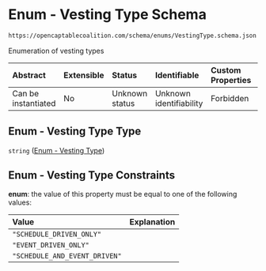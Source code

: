 # Enum - Vesting Type Schema

```txt
https://opencaptablecoalition.com/schema/enums/VestingType.schema.json
```

Enumeration of vesting types

| Abstract            | Extensible | Status         | Identifiable            | Custom Properties | Additional Properties | Access Restrictions | Defined In                                                                                   |
| :------------------ | :--------- | :------------- | :---------------------- | :---------------- | :-------------------- | :------------------ | :------------------------------------------------------------------------------------------- |
| Can be instantiated | No         | Unknown status | Unknown identifiability | Forbidden         | Allowed               | none                | [VestingType.schema.json](../../schema/enums/VestingType.schema.json "open original schema") |

## Enum - Vesting Type Type

`string` ([Enum - Vesting Type](vestingtype.md))

## Enum - Vesting Type Constraints

**enum**: the value of this property must be equal to one of the following values:

| Value                         | Explanation |
| :---------------------------- | :---------- |
| `"SCHEDULE_DRIVEN_ONLY"`      |             |
| `"EVENT_DRIVEN_ONLY"`         |             |
| `"SCHEDULE_AND_EVENT_DRIVEN"` |             |
